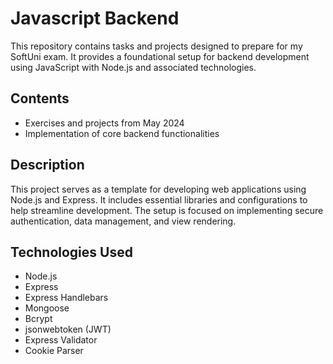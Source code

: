 # Javascript Backend

This repository contains tasks and projects designed to prepare for my SoftUni exam. It provides a foundational setup for backend development using JavaScript with Node.js and associated technologies.

## Contents

- Exercises and projects from May 2024
- Implementation of core backend functionalities

## Description

This project serves as a template for developing web applications using Node.js and Express. It includes essential libraries and configurations to help streamline development. The setup is focused on implementing secure authentication, data management, and view rendering.

## Technologies Used
- Node.js
- Express
- Express Handlebars
- Mongoose
- Bcrypt
- jsonwebtoken (JWT)
- Express Validator
- Cookie Parser
